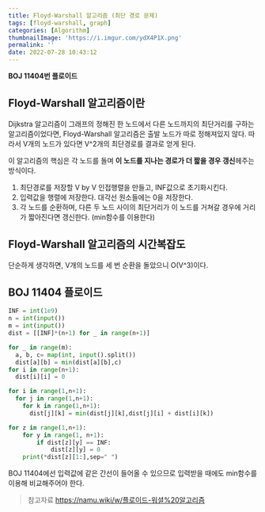 ```yaml
---
title: Floyd-Warshall 알고리즘 (최단 경로 문제)
tags: [floyd-warshall, graph]
categories: [Algorithm]
thumbnailImage: 'https://i.imgur.com/ydX4P1X.png'
permalink: ''
date: 2022-07-28 10:43:12
---
```


**BOJ 11404번 플로이드**

<!-- excerpt -->
<!-- toc -->

## Floyd-Warshall 알고리즘이란

Dijkstra 알고리즘이 그래프의 정해진 한 노드에서 다른 노드까지의 최단거리를 구하는 알고리즘이었다면, Floyd-Warshall 알고리즘은 출발 노드가 따로 정해져있지 않다. 따라서 V개의 노드가 있다면 V^2개의 최단경로를 결과로 얻게 된다.

이 알고리즘의 핵심은 각 노드를 돌며 **이 노드를 지나는 경로가 더 짧을 경우 갱신**헤주는 방식이다.

1. 최단경로를 저장할 V by V 인접행렬을 만들고, INF값으로 초기화시킨다.
1. 입력값을 행렬에 저장한다. 대각선 원소들에는 0을 저장한다.
1. 각 노드를 순환하며, 다른 두 노드 사이의 최단거리가 이 노드를 거쳐갈 경우에 거리가 짧아진다면 갱신한다. (min함수를 이용한다)

## Floyd-Warshall 알고리즘의 시간복잡도

단순하게 생각하면, V개의 노드를 세 번 순환을 돌았으니 O(V^3)이다.

## BOJ 11404 플로이드

```python
INF = int(1e9)
n = int(input())
m = int(input())
dist = [[INF]*(n+1) for _ in range(n+1)]

for _ in range(m):
  a, b, c= map(int, input().split())
  dist[a][b] = min(dist[a][b],c)
for i in range(n+1):
  dist[i][i] = 0

for i in range(1,n+1):
  for j in range(1,n+1):
    for k in range(1,n+1):
      dist[j][k] = min(dist[j][k],dist[j][i] + dist[i][k])

for z in range(1,n+1):
    for y in range(1, n+1):
        if dist[z][y] == INF:
            dist[z][y] = 0
    print(*dist[z][1:],sep=" ")
```

BOJ 11404에선 입력값에 같은 간선이 들어올 수 있으므로 입력받을 때에도 min함수를 이용해 비교해주어야 한다.

> 참고자료
> https://namu.wiki/w/플로이드-워셜%20알고리즘
